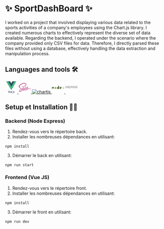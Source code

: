 # ✨ SportDashBoard ✨

I worked on a project that involved displaying various data related to the sports activities of a company's employees using the Chart.js library. I created numerous charts to effectively represent the diverse set of data available. Regarding the backend, I operated under the scenario where the company provided only CSV files for data. Therefore, I directly parsed these files without using a database, effectively handling the data extraction and manipulation process.

## Languages and tools 🛠

<p align="left"> 
<a href="https://vuejs.org/" target="_blank" rel="noreferrer"> <img src="https://raw.githubusercontent.com/devicons/devicon/master/icons/vuejs/vuejs-original-wordmark.svg" alt="vuejs" width="40" height="40"/> </a>
<a href="https://sass-lang.com" target="_blank" rel="noreferrer"> 
<img src="https://raw.githubusercontent.com/devicons/devicon/master/icons/sass/sass-original.svg" alt="sass" width="40" height="40"/> 
</a> 
<a href="https://www.chartjs.org" target="_blank" rel="noreferrer"> <img src="https://www.chartjs.org/media/logo-title.svg" alt="chartjs" width="40" height="40"/> </a>
<a href="https://nodejs.org" target="_blank" rel="noreferrer"> <img src="https://raw.githubusercontent.com/devicons/devicon/master/icons/nodejs/nodejs-original-wordmark.svg" alt="nodejs" width="40" height="40"/> </a>
<a href="https://expressjs.com" target="_blank" rel="noreferrer"> 
<img src="https://raw.githubusercontent.com/devicons/devicon/master/icons/express/express-original-wordmark.svg" alt="express" width="40" height="40"/> 
</a> 
</p>

## Setup et Installation 👨‍💻

### **Backend (Node Express)**

1. Rendez-vous vers le répertoire back.
2. Installer les nombreuses dépendances en utilisant:

```
npm install
```
3. Démarrer le back en utilisant:
```
npm run start
```

### **Frontend (Vue JS)**

1. Rendez-vous vers le répertoire front.
2. Installer les nombreuses dépendances en utilisant:
```
npm install
```
3. Démarrer le front en utilisant:
```
npm run dev
```
